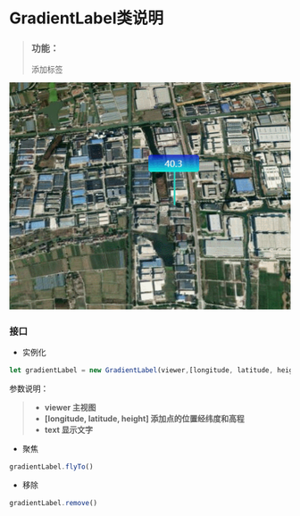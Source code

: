 **GradientLabel类说明**
==============================
>### 功能：  
> 添加标签
>
![](深浅标签.gif)  
### 接口
- 实例化
```javascript
let gradientLabel = new GradientLabel(viewer,[longitude, latitude, height],text)
```
参数说明：  
>- **viewer 主视图**
>- **[longitude, latitude, height] 添加点的位置经纬度和高程**
>- **text 显示文字**
- 聚焦
```javascript
gradientLabel.flyTo()
```
- 移除
```javascript
gradientLabel.remove()
```
